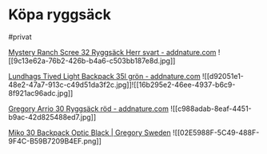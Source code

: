 # Köpa ryggsäck

#privat


[Mystery Ranch Scree 32 Ryggsäck Herr svart - addnature.com](https://www.addnature.com/mystery-ranch-scree-32-ryggsack-herr-M1056215.html?vgid=G1558352%23cgid=236178)
![[9c13e62a-76b2-426b-b4a6-c503bb187e8d.jpg]]



[Lundhags Tived Light Backpack 35l grön - addnature.com](https://www.addnature.com/lundhags-tived-light-backpack-35l-M1315285.html?vgid=G1964872%23cgid=236178)
![[d92051e1-48e2-47a7-913c-c49d51da3f2c.jpg]]![[16b295e2-46ee-4937-b6c9-8f921ac96adc.jpg]]


[Gregory Arrio 30 Ryggsäck röd - addnature.com](https://www.addnature.com/gregory-arrio-30-ryggsack-M1045424.html?vgid=G1540904%23cgid=236178)
![[c988adab-8eaf-4451-b9ac-42d825488ed7.jpg]]



[Miko 30 Backpack Optic Black | Gregory Sweden](https://eu.gregorypacks.com/se-en/miko-30--optic-black/145277-9974.html)
![[02E5988F-5C49-488F-9F4C-B59B7209B4EF.png]]